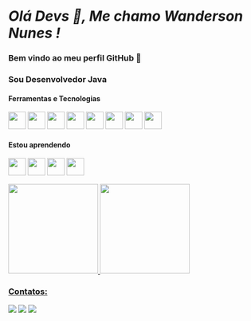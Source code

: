 # ***Olá Devs 👋, Me chamo Wanderson Nunes !***

### Bem vindo ao meu perfil GitHub 👋

### Sou Desenvolvedor Java

#### Ferramentas e Tecnologias

<img src="https://cdn.jsdelivr.net/gh/devicons/devicon/icons/git/git-original.svg" width="35" height="35"/>  <img src="https://cdn.jsdelivr.net/gh/devicons/devicon/icons/github/github-original-wordmark.svg" width="35" height="35"/>  <img src="https://cdn.jsdelivr.net/gh/devicons/devicon/icons/gitlab/gitlab-original-wordmark.svg" width="35" height="35"/>  <img src="https://cdn.jsdelivr.net/gh/devicons/devicon/icons/csharp/csharp-original.svg" width="35" height="35"/>  <img src="https://cdn.jsdelivr.net/gh/devicons/devicon/icons/html5/html5-original-wordmark.svg" width="35" height="35"/>  <img src="https://cdn.jsdelivr.net/gh/devicons/devicon/icons/css3/css3-original-wordmark.svg" width="35" height="35"/>  <img src="https://cdn.jsdelivr.net/gh/devicons/devicon/icons/php/php-original.svg" width="35" height="35"/>  <img src="https://cdn.jsdelivr.net/gh/devicons/devicon/icons/mysql/mysql-original-wordmark.svg" width="35" height="35"/>

#### Estou aprendendo

<img src="https://cdn.jsdelivr.net/gh/devicons/devicon/icons/java/java-original.svg" width="35" height="35"/>  <img src="https://cdn.jsdelivr.net/gh/devicons/devicon/icons/spring/spring-original-wordmark.svg" width="35" height="35"/> <img src="https://cdn.jsdelivr.net/gh/devicons/devicon/icons/python/python-original-wordmark.svg" width="35" height="35"/>  <img src="https://cdn.jsdelivr.net/gh/devicons/devicon/icons/django/django-original.svg" width="35" height="35"/>

<div>
<a href="https://github.com/nunespc">
<img height="180em" src="https://github-readme-stats.vercel.app/api/top-langs/?username=nunespc&layout=compact&langs_count=7&theme=dracula"/>
<img height="180em" src="https://github-readme-stats.vercel.app/api?username=nunespc&show_icons=true&theme=dracula&include_all_commits=true&count_private=true"/>
</div>
  

### Contatos:

<div>
<a href="https://instagram.com/seu-usuário-instagram-aqui" target="_blank"><img src="https://img.shields.io/badge/-Instagram-%23E4405F?style=for-the-badge&logo=instagram&logoColor=white" target="_blank"></a>
<a href = "mailto:wanderson.nunespc10@gmail.com"><img src="https://img.shields.io/badge/Gmail-D14836?style=for-the-badge&logo=gmail&logoColor=white" target="_blank"></a>
<a href="https://www.linkedin.com/in/wanderson-nunes-9b7396196/" target="_blank"><img src="https://img.shields.io/badge/-LinkedIn-%230077B5?style=for-the-badge&logo=linkedin&logoColor=white" target="_blank"></a>   
</div>
